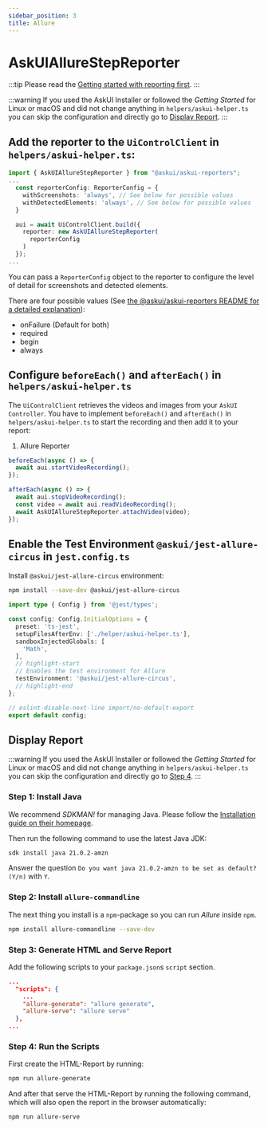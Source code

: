 ```yaml
---
sidebar_position: 3
title: Allure
---
```


# AskUIAllureStepReporter

:::tip
Please read the [Getting started with reporting first](reporting.md).
:::

:::warning
If you used the AskUI Installer or followed the _Getting Started_ for Linux or macOS and did not change anything in `helpers/askui-helper.ts` you can skip the configuration and directly go to [Display Report](#display-report).
:::

## Add the reporter to the `UiControlClient` in `helpers/askui-helper.ts`:

```typescript
import { AskUIAllureStepReporter } from "@askui/askui-reporters";
...
  const reporterConfig: ReporterConfig = {
    withScreenshots: 'always', // See below for possible values
    withDetectedElements: 'always', // See below for possible values
  }

  aui = await UiControlClient.build({
    reporter: new AskUIAllureStepReporter(
      reporterConfig
    )
  });
...
```

You can pass a `ReporterConfig` object to the reporter to configure the level of detail for screenshots and detected elements.

There are four possible values (See [the @askui/askui-reporters README for a detailed explanation](https://github.com/askui/askui-reporters/tree/main#allure-reporter)):

* onFailure (Default for both)
* required
* begin
* always

## Configure `beforeEach()` and `afterEach()` in `helpers/askui-helper.ts`
The `UiControlClient` retrieves the videos and images from your `AskUI Controller`. You have to implement `beforeEach()` and `afterEach()` in `helpers/askui-helper.ts` to start the recording and then add it to your report:

1. Allure Reporter
```typescript
beforeEach(async () => {
  await aui.startVideoRecording();
});

afterEach(async () => {
  await aui.stopVideoRecording();
  const video = await aui.readVideoRecording();
  await AskUIAllureStepReporter.attachVideo(video);
});
```

## Enable the Test Environment `@askui/jest-allure-circus` in `jest.config.ts`
Install `@askui/jest-allure-circus` environment:

```bash
npm install --save-dev @askui/jest-allure-circus
```

```typescript
import type { Config } from '@jest/types';

const config: Config.InitialOptions = {
  preset: 'ts-jest',
  setupFilesAfterEnv: ['./helper/askui-helper.ts'],
  sandboxInjectedGlobals: [
    'Math',
  ],
  // highlight-start
  // Enables the test environment for Allure
  testEnvironment: '@askui/jest-allure-circus',
  // highlight-end
};

// eslint-disable-next-line import/no-default-export
export default config;
```

## Display Report

:::warning
If you used the AskUI Installer or followed the _Getting Started_ for Linux or macOS and did not change anything in `helpers/askui-helper.ts` you can skip the configuration and directly go to [Step 4](#step-4-run-the-scripts).
:::

### Step 1: Install Java
We recommend _SDKMAN!_ for managing Java. Please follow the [Installation guide on their homepage](https://sdkman.io/install).

Then run the following command to use the latest Java JDK:

```sh
sdk install java 21.0.2-amzn
```

Answer the question `Do you want java 21.0.2-amzn to be set as default? (Y/n)` with `Y`.

### Step 2: Install `allure-commandline`
The next thing you install is a `npm`-package so you can run _Allure_ inside `npm`.

```sh
npm install allure-commandline --save-dev
```

### Step 3: Generate HTML and Serve Report
Add the following scripts to your `package.json`s `script` section.

```json
...
  "scripts": {
    ...
    "allure-generate": "allure generate",
    "allure-serve": "allure serve"
  },
...
```

### Step 4: Run the Scripts
First create the HTML-Report by running:

```sh
npm run allure-generate
```

And after that serve the HTML-Report by running the following command, which will also open the report in the browser automatically:

```sh
npm run allure-serve
```
